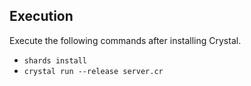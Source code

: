 ## Execution

Execute the following commands after installing Crystal.

- `shards install`
- `crystal run --release server.cr`
